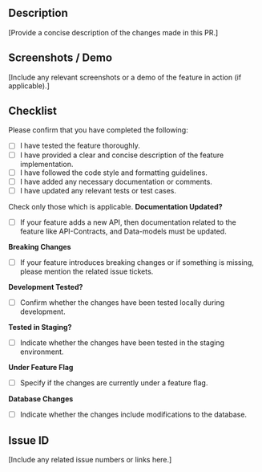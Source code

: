 ## Description

[Provide a concise description of the changes made in this PR.]

## Screenshots / Demo

[Include any relevant screenshots or a demo of the feature in action (if applicable).]

## Checklist

Please confirm that you have completed the following:

<!-- Add a small letter x to the square brackets to tick the checkbox -->

- [ ] I have tested the feature thoroughly.
- [ ] I have provided a clear and concise description of the feature implementation.
- [ ] I have followed the code style and formatting guidelines.
- [ ] I have added any necessary documentation or comments.
- [ ] I have updated any relevant tests or test cases.

Check only those which is applicable.
**Documentation Updated?**

- [ ] If your feature adds a new API, then documentation related to the feature like API-Contracts, and Data-models must be updated.

**Breaking Changes**

- [ ] If your feature introduces breaking changes or if something is missing, please mention the related issue tickets.

**Development Tested?**

- [ ] Confirm whether the changes have been tested locally during development.

**Tested in Staging?**

- [ ] Indicate whether the changes have been tested in the staging environment.

**Under Feature Flag**

- [ ] Specify if the changes are currently under a feature flag.

**Database Changes**

- [ ] Indicate whether the changes include modifications to the database.

## Issue ID

[Include any related issue numbers or links here.]

